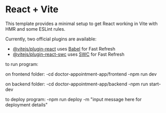 # React + Vite

This template provides a minimal setup to get React working in Vite with HMR and some ESLint rules.

Currently, two official plugins are available:

- [@vitejs/plugin-react](https://github.com/vitejs/vite-plugin-react/blob/main/packages/plugin-react/README.md) uses [Babel](https://babeljs.io/) for Fast Refresh
- [@vitejs/plugin-react-swc](https://github.com/vitejs/vite-plugin-react-swc) uses [SWC](https://swc.rs/) for Fast Refresh

to run program:

on frontend folder:
-cd doctor-appointment-app/frontend
-npm run dev

on backend folder:
-cd doctor-appointment-app/backend
-npm run start-dev

to deploy program:
-npm run deploy -m "input message here for deployment details"